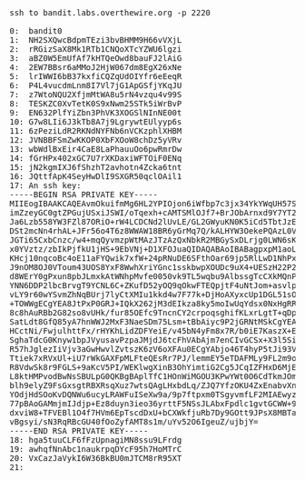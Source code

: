 <pre>
ssh to bandit.labs.overthewire.org -p 2220

0:  bandit0
1:  NH2SXQwcBdpmTEzi3bvBHMM9H66vVXjL
2:  rRGizSaX8Mk1RTb1CNQoXTcYZWU6lgzi
3:  aBZ0W5EmUfAf7kHTQeOwd8bauFJ2lAiG
4:  2EW7BBsr6aMMoJ2HjW067dm8EgX26xNe
5:  lrIWWI6bB37kxfiCQZqUdOIYfr6eEeqR
6:  P4L4vucdmLnm8I7Vl7jG1ApGSfjYKqJU
7:  z7WtoNQU2XfjmMtWA8u5rN4vzqu4v99S
8:  TESKZC0XvTetK0S9xNwm25STk5iWrBvP
9:  EN632PlfYiZbn3PhVK3XOGSlNInNE00t
10: G7w8LIi6J3kTb8A7j9LgrywtEUlyyp6s
11: 6zPeziLdR2RKNdNYFNb6nVCKzphlXHBM
12: JVNBBFSmZwKKOP0XbFXOoW8chDz5yVRv
13: wbWdlBxEir4CaE8LaPhauuOo6pwRmrDw
14: fGrHPx402xGC7U7rXKDaxiWFTOiF0ENq
15: jN2kgmIXJ6fShzhT2avhotn4Zcka6tnt
16: JQttfApK4SeyHwDlI9SXGR50qclOAil1
17: An ssh key:
-----BEGIN RSA PRIVATE KEY-----
MIIEogIBAAKCAQEAvmOkuifmMg6HL2YPIOjon6iWfbp7c3jx34YkYWqUH57SUdyJ
imZzeyGC0gtZPGujUSxiJSWI/oTqexh+cAMTSMlOJf7+BrJObArnxd9Y7YT2bRPQ
Ja6Lzb558YW3FZl87ORiO+rW4LCDCNd2lUvLE/GL2GWyuKN0K5iCd5TbtJzEkQTu
DSt2mcNn4rhAL+JFr56o4T6z8WWAW18BR6yGrMq7Q/kALHYW3OekePQAzL0VUYbW
JGTi65CxbCnzc/w4+mqQyvmzpWtMAzJTzAzQxNbkR2MBGySxDLrjg0LWN6sK7wNX
x0YVztz/zbIkPjfkU1jHS+9EbVNj+D1XFOJuaQIDAQABAoIBABagpxpM1aoLWfvD
KHcj10nqcoBc4oE11aFYQwik7xfW+24pRNuDE6SFthOar69jp5RlLwD1NhPx3iBl
J9nOM8OJ0VToum43UOS8YxF8WwhXriYGnc1sskbwpXOUDc9uX4+UESzH22P29ovd
d8WErY0gPxun8pbJLmxkAtWNhpMvfe0050vk9TL5wqbu9AlbssgTcCXkMQnPw9nC
YNN6DDP2lbcBrvgT9YCNL6C+ZKufD52yOQ9qOkwFTEQpjtF4uNtJom+asvlpmS8A
vLY9r60wYSvmZhNqBUrj7lyCtXMIu1kkd4w7F77k+DjHoAXyxcUp1DGL51sOmama
+TOWWgECgYEA8JtPxP0GRJ+IQkX262jM3dEIkza8ky5moIwUqYdsx0NxHgRRhORT
8c8hAuRBb2G82so8vUHk/fur85OEfc9TncnCY2crpoqsghifKLxrLgtT+qDpfZnx
SatLdt8GfQ85yA7hnWWJ2MxF3NaeSDm75Lsm+tBbAiyc9P2jGRNtMSkCgYEAypHd
HCctNi/FwjulhttFx/rHYKhLidZDFYeiE/v45bN4yFm8x7R/b0iE7KaszX+Exdvt
SghaTdcG0Knyw1bpJVyusavPzpaJMjdJ6tcFhVAbAjm7enCIvGCSx+X3l5SiWg0A
R57hJglezIiVjv3aGwHwvlZvtszK6zV6oXFAu0ECgYAbjo46T4hyP5tJi93V5HDi
Ttiek7xRVxUl+iU7rWkGAXFpMLFteQEsRr7PJ/lemmEY5eTDAFMLy9FL2m9oQWCg
R8VdwSk8r9FGLS+9aKcV5PI/WEKlwgXinB3OhYimtiG2Cg5JCqIZFHxD6MjEGOiu
L8ktHMPvodBwNsSBULpG0QKBgBAplTfC1HOnWiMGOU3KPwYWt0O6CdTkmJOmL8Ni
blh9elyZ9FsGxsgtRBXRsqXuz7wtsQAgLHxbdLq/ZJQ7YfzOKU4ZxEnabvXnvWkU
YOdjHdSOoKvDQNWu6ucyLRAWFuISeXw9a/9p7ftpxm0TSgyvmfLF2MIAEwyzRqaM
77pBAoGAMmjmIJdjp+Ez8duyn3ieo36yrttF5NSsJLAbxFpdlc1gvtGCWW+9Cq0b
dxviW8+TFVEBl1O4f7HVm6EpTscdDxU+bCXWkfjuRb7Dy9GOtt9JPsX8MBTakzh3
vBgsyi/sN3RqRBcGU40fOoZyfAMT8s1m/uYv52O6IgeuZ/ujbjY=
-----END RSA PRIVATE KEY-----
18: hga5tuuCLF6fFzUpnagiMN8ssu9LFrdg
19: awhqfNnAbc1naukrpqDYcF95h7HoMTrC
20: VxCazJaVykI6W36BkBU0mJTCM8rR95XT
21: 



</pre>
